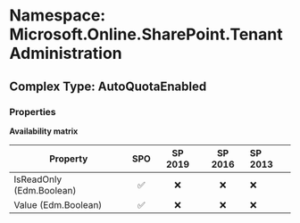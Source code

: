 # Namespace: Microsoft.Online.SharePoint.TenantAdministration

## Complex Type: AutoQuotaEnabled

### Properties

**Availability matrix**

Property | SPO | SP 2019 | SP 2016 | SP 2013
----------|:---:|:-------:|:-------:|:-------
IsReadOnly (Edm.Boolean) | ✅ | ❌ | ❌ | ❌
Value (Edm.Boolean) | ✅ | ❌ | ❌ | ❌
